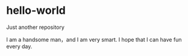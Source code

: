 # hello-world
Just another repository

I am a handsome man，and I am very smart.
I hope that I can have fun every day.
